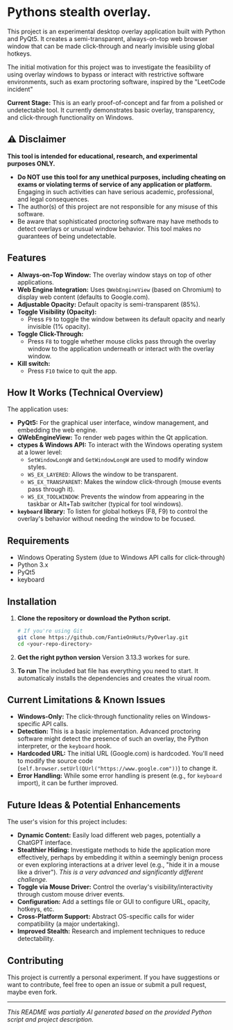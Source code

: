 # Pythons stealth overlay.

This project is an experimental desktop overlay application built with Python and PyQt5. It creates a semi-transparent, always-on-top web browser window that can be made click-through and nearly invisible using global hotkeys.

The initial motivation for this project was to investigate the feasibility of using overlay windows to bypass or interact with restrictive software environments, such as exam proctoring software, inspired by the "LeetCode incident"

**Current Stage:** This is an early proof-of-concept and far from a polished or undetectable tool. It currently demonstrates basic overlay, transparency, and click-through functionality on Windows.

## ⚠️ Disclaimer

**This tool is intended for educational, research, and experimental purposes ONLY.**

*   **Do NOT use this tool for any unethical purposes, including cheating on exams or violating terms of service of any application or platform.** Engaging in such activities can have serious academic, professional, and legal consequences.
*   The author(s) of this project are not responsible for any misuse of this software.
*   Be aware that sophisticated proctoring software may have methods to detect overlays or unusual window behavior. This tool makes no guarantees of being undetectable.

## Features

*   **Always-on-Top Window:** The overlay window stays on top of other applications.
*   **Web Engine Integration:** Uses `QWebEngineView` (based on Chromium) to display web content (defaults to Google.com).
*   **Adjustable Opacity:** Default opacity is semi-transparent (85%).
*   **Toggle Visibility (Opacity):**
    *   Press `F9` to toggle the window between its default opacity and nearly invisible (1% opacity).
*   **Toggle Click-Through:**
    *   Press `F8` to toggle whether mouse clicks pass through the overlay window to the application underneath or interact with the overlay window.
*   **Kill switch:**
    *   Press `F10` twice to quit the app.

## How It Works (Technical Overview)

The application uses:
*   **PyQt5:** For the graphical user interface, window management, and embedding the web engine.
*   **QWebEngineView:** To render web pages within the Qt application.
*   **ctypes & Windows API:** To interact with the Windows operating system at a lower level:
    *   `SetWindowLongW` and `GetWindowLongW` are used to modify window styles.
    *   `WS_EX_LAYERED`: Allows the window to be transparent.
    *   `WS_EX_TRANSPARENT`: Makes the window click-through (mouse events pass through it).
    *   `WS_EX_TOOLWINDOW`: Prevents the window from appearing in the taskbar or Alt+Tab switcher (typical for tool windows).
*   **`keyboard` library:** To listen for global hotkeys (F8, F9) to control the overlay's behavior without needing the window to be focused.

## Requirements

*   Windows Operating System (due to Windows API calls for click-through)
*   Python 3.x
*   PyQt5
*   keyboard

## Installation

1.  **Clone the repository or download the Python script.**
    ```bash
    # If you're using Git
    git clone https://github.com/FantieOnHuts/PyOverlay.git
    cd <your-repo-directory>
    ```

2.  **Get the right python version**
    Version 3.13.3 workes for sure.

3. **To run**
    The included bat file has everything you need to start.
    It automaticaly installs the dependencies and creates the virual room.


## Current Limitations & Known Issues

*   **Windows-Only:** The click-through functionality relies on Windows-specific API calls.
*   **Detection:** This is a basic implementation. Advanced proctoring software might detect the presence of such an overlay, the Python interpreter, or the `keyboard` hook.
*   **Hardcoded URL:** The initial URL (Google.com) is hardcoded. You'll need to modify the source code (`self.browser.setUrl(QUrl("https://www.google.com"))`) to change it.
*   **Error Handling:** While some error handling is present (e.g., for `keyboard` import), it can be further improved.

## Future Ideas & Potential Enhancements

The user's vision for this project includes:
*   **Dynamic Content:** Easily load different web pages, potentially a ChatGPT interface.
*   **Stealthier Hiding:** Investigate methods to hide the application more effectively, perhaps by embedding it within a seemingly benign process or even exploring interactions at a driver level (e.g., "hide it in a mouse like a driver"). *This is a very advanced and significantly different challenge.*
*   **Toggle via Mouse Driver:** Control the overlay's visibility/interactivity through custom mouse driver events.
*   **Configuration:** Add a settings file or GUI to configure URL, opacity, hotkeys, etc.
*   **Cross-Platform Support:** Abstract OS-specific calls for wider compatibility (a major undertaking).
*   **Improved Stealth:** Research and implement techniques to reduce detectability.

## Contributing

This project is currently a personal experiment. If you have suggestions or want to contribute, feel free to open an issue or submit a pull request, maybe even fork.

---

*This README was partially AI generated based on the provided Python script and project description.*
